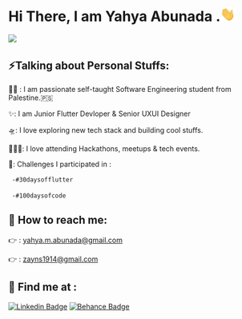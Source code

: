 <h1> Hi There, I am Yahya Abunada .<img src="https://raw.githubusercontent.com/ABSphreak/ABSphreak/master/gifs/Hi.gif" width="30px"></h1>
</h1>

<img src="https://i.pinimg.com/originals/02/49/ef/0249efe4cc8e3c20094fc2d20aa58912.gif" width="500px">


## ⚡️Talking about Personal Stuffs:

👩‍💻 : I am passionate self-taught Software Engineering student from Palestine.🇵🇸

✨: I am Junior Flutter Devloper & Senior UXUI Designer

🛸: I love exploring new tech stack and building cool stuffs.

🙋🏼‍♀️: I love attending Hackathons, meetups & tech events.

🌱: Challenges I participated in :

     -#30daysofflutter
     
     -#100daysofcode




## 💌 How to reach me:
👉 : yahya.m.abunada@gmail.com

👉 : zayns1914@gmail.com




## 🙌 Find me at :
[![Linkedin Badge](https://img.shields.io/badge/-LinkedIn-blue?style=flat-square&logo=Linkedin&logoColor=white&link=https://www.linkedin.com/in/yahyaabunada/)](https://www.linkedin.com/in/yahyaabunada/)
[![Behance Badge](https://img.shields.io/twitter/url?style=social&url=https%3A%2F%2Fimg.shields.io%2Fbehance%2Furl)](https://www.behance.net/zayns19144d49)
